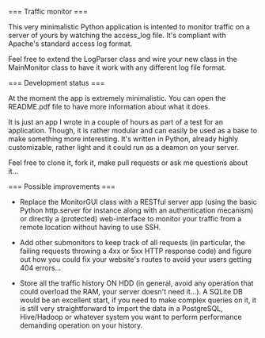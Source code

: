 === Traffic monitor ===

This very minimalistic Python application is intented to monitor traffic on a server of yours by watching the access_log file. It's compliant with Apache's standard access log format.

Feel free to extend the LogParser class and wire your new class in the MainMonitor class to have it work with any different log file format. 

=== Development status ===

At the moment the app is extremely minimalistic. You can open the README.pdf file to have more information about what it does. 

It is just an app I wrote in a couple of hours as part of a test for an application. Though, it is rather modular and can easily be used as a base to make something more interesting. It's written in Python, already highly customizable, rather light and it could run as a deamon on your server.

Feel free to clone it, fork it, make pull requests or ask me questions about it...

=== Possible improvements ===

* Replace the MonitorGUI class with a RESTful server app (using the basic Python http.server for instance along with an authentication mecanism) or directly a (protected) web-interface to monitor your traffic from a remote location without having to use SSH.

* Add other submonitors to keep track of all requests (in particular, the failing requests throwing a 4xx or 5xx HTTP response code) and figure out how you could fix your website's routes to avoid your users getting 404 errors...

* Store all the traffic history ON HDD (in general, avoid any operation that could overload the RAM, your server doesn't need it...). A SQLite DB would be an excellent start, if you need to make complex queries on it, it is still very straightforward to import the data in a PostgreSQL, Hive/Hadoop or whatever system you want to perform performance demanding operation on your history.
